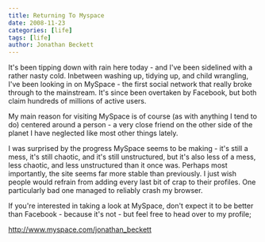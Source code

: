 ```yaml
---
title: Returning To Myspace
date: 2008-11-23
categories: [life]
tags: [life]
author: Jonathan Beckett
---
```


It's been tipping down with rain here today - and I've been sidelined with a rather nasty cold. Inbetween washing up, tidying up, and child wrangling, I've been looking in on MySpace - the first social network that really broke through to the mainstream. It's since been overtaken by Facebook, but both claim hundreds of millions of active users.

My main reason for visiting MySpace is of course (as with anything I tend to do) centered around a person - a very close friend on the other side of the planet I have neglected like most other things lately.

I was surprised by the progress MySpace seems to be making - it's still a mess, it's still chaotic, and it's still unstructured, but it's also less of a mess, less chaotic, and less unstructured than it once was. Perhaps most importantly, the site seems far more stable than previously. I just wish people would refrain from adding every last bit of crap to their profiles. One particularly bad one managed to reliably crash my browser.

If you're interested in taking a look at MySpace, don't expect it to be better than Facebook - because it's not - but feel free to head over to my profile;

http://www.myspace.com/jonathan_beckett